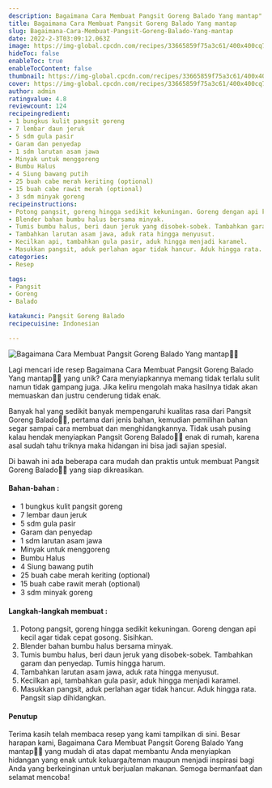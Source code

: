 ```yaml
---
description: Bagaimana Cara Membuat Pangsit Goreng Balado Yang mantap"
title: Bagaimana Cara Membuat Pangsit Goreng Balado Yang mantap
slug: Bagaimana-Cara-Membuat-Pangsit-Goreng-Balado-Yang-mantap
date: 2022-2-3T03:09:12.063Z
image: https://img-global.cpcdn.com/recipes/33665859f75a3c61/400x400cq70/photo.jpg
hideToc: false
enableToc: true
enableTocContent: false
thumbnail: https://img-global.cpcdn.com/recipes/33665859f75a3c61/400x400cq70/photo.jpg
cover: https://img-global.cpcdn.com/recipes/33665859f75a3c61/400x400cq70/photo.jpg
author: admin
ratingvalue: 4.8
reviewcount: 124
recipeingredient:
- 1 bungkus kulit pangsit goreng
- 7 lembar daun jeruk
- 5 sdm gula pasir
- Garam dan penyedap
- 1 sdm larutan asam jawa
- Minyak untuk menggoreng
- Bumbu Halus
- 4 Siung bawang putih
- 25 buah cabe merah keriting (optional)
- 15 buah cabe rawit merah (optional)
- 3 sdm minyak goreng
recipeinstructions:
- Potong pangsit, goreng hingga sedikit kekuningan. Goreng dengan api kecil agar tidak cepat gosong. Sisihkan.
- Blender bahan bumbu halus bersama minyak.
- Tumis bumbu halus, beri daun jeruk yang disobek-sobek. Tambahkan garam dan penyedap. Tumis hingga harum.
- Tambahkan larutan asam jawa, aduk rata hingga menyusut.
- Kecilkan api, tambahkan gula pasir, aduk hingga menjadi karamel.
- Masukkan pangsit, aduk perlahan agar tidak hancur. Aduk hingga rata. Pangsit siap dihidangkan.
categories:
- Resep

tags:
- Pangsit
- Goreng
- Balado

katakunci: Pangsit Goreng Balado
recipecuisine: Indonesian

---
```


![Bagaimana Cara Membuat Pangsit Goreng Balado Yang mantap👩‍🍳](https://img-global.cpcdn.com/recipes/33665859f75a3c61/400x400cq70/photo.jpg)

Lagi mencari ide resep Bagaimana Cara Membuat Pangsit Goreng Balado Yang mantap👩‍🍳 yang unik? Cara menyiapkannya memang tidak terlalu sulit namun tidak gampang juga. Jika keliru mengolah maka hasilnya tidak akan memuaskan dan justru cenderung tidak enak.

Banyak hal yang sedikit banyak mempengaruhi kualitas rasa dari Pangsit Goreng Balado👩‍🍳, pertama dari jenis bahan, kemudian pemilihan bahan segar sampai cara membuat dan menghidangkannya. Tidak usah pusing kalau hendak menyiapkan Pangsit Goreng Balado👩‍🍳 enak di rumah, karena asal sudah tahu triknya maka hidangan ini bisa jadi sajian spesial.

Di bawah ini ada beberapa cara mudah dan praktis untuk membuat Pangsit Goreng Balado👩‍🍳 yang siap dikreasikan.

<!--inarticleads1-->

#### Bahan-bahan :

- 1 bungkus kulit pangsit goreng
- 7 lembar daun jeruk
- 5 sdm gula pasir
- Garam dan penyedap
- 1 sdm larutan asam jawa
- Minyak untuk menggoreng
- Bumbu Halus
- 4 Siung bawang putih
- 25 buah cabe merah keriting (optional)
- 15 buah cabe rawit merah (optional)
- 3 sdm minyak goreng

<!--inarticleads2-->

#### Langkah-langkah membuat :

1. Potong pangsit, goreng hingga sedikit kekuningan. Goreng dengan api kecil agar tidak cepat gosong. Sisihkan.
1. Blender bahan bumbu halus bersama minyak.
1. Tumis bumbu halus, beri daun jeruk yang disobek-sobek. Tambahkan garam dan penyedap. Tumis hingga harum.
1. Tambahkan larutan asam jawa, aduk rata hingga menyusut.
1. Kecilkan api, tambahkan gula pasir, aduk hingga menjadi karamel.
1. Masukkan pangsit, aduk perlahan agar tidak hancur. Aduk hingga rata. Pangsit siap dihidangkan.

#### Penutup

Terima kasih telah membaca resep yang kami tampilkan di sini. Besar harapan kami, Bagaimana Cara Membuat Pangsit Goreng Balado Yang mantap👩‍🍳 yang mudah di atas dapat membantu Anda menyiapkan hidangan yang enak untuk keluarga/teman maupun menjadi inspirasi bagi Anda yang berkeinginan untuk berjualan makanan. Semoga bermanfaat dan selamat mencoba!